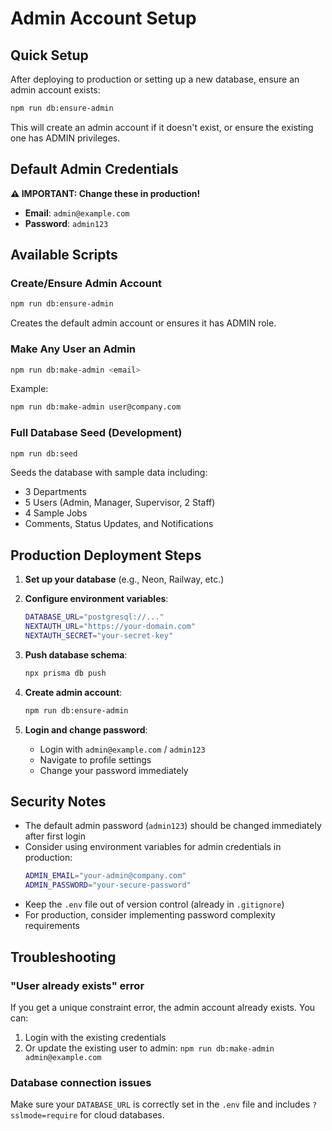 # Admin Account Setup

## Quick Setup

After deploying to production or setting up a new database, ensure an admin account exists:

```bash
npm run db:ensure-admin
```

This will create an admin account if it doesn't exist, or ensure the existing one has ADMIN privileges.

## Default Admin Credentials

**⚠️ IMPORTANT: Change these in production!**

- **Email**: `admin@example.com`
- **Password**: `admin123`

## Available Scripts

### Create/Ensure Admin Account
```bash
npm run db:ensure-admin
```
Creates the default admin account or ensures it has ADMIN role.

### Make Any User an Admin
```bash
npm run db:make-admin <email>
```
Example:
```bash
npm run db:make-admin user@company.com
```

### Full Database Seed (Development)
```bash
npm run db:seed
```
Seeds the database with sample data including:
- 3 Departments
- 5 Users (Admin, Manager, Supervisor, 2 Staff)
- 4 Sample Jobs
- Comments, Status Updates, and Notifications

## Production Deployment Steps

1. **Set up your database** (e.g., Neon, Railway, etc.)

2. **Configure environment variables**:
   ```bash
   DATABASE_URL="postgresql://..."
   NEXTAUTH_URL="https://your-domain.com"
   NEXTAUTH_SECRET="your-secret-key"
   ```

3. **Push database schema**:
   ```bash
   npx prisma db push
   ```

4. **Create admin account**:
   ```bash
   npm run db:ensure-admin
   ```

5. **Login and change password**:
   - Login with `admin@example.com` / `admin123`
   - Navigate to profile settings
   - Change your password immediately

## Security Notes

- The default admin password (`admin123`) should be changed immediately after first login
- Consider using environment variables for admin credentials in production:
  ```bash
  ADMIN_EMAIL="your-admin@company.com"
  ADMIN_PASSWORD="your-secure-password"
  ```
- Keep the `.env` file out of version control (already in `.gitignore`)
- For production, consider implementing password complexity requirements

## Troubleshooting

### "User already exists" error
If you get a unique constraint error, the admin account already exists. You can:
1. Login with the existing credentials
2. Or update the existing user to admin: `npm run db:make-admin admin@example.com`

### Database connection issues
Make sure your `DATABASE_URL` is correctly set in the `.env` file and includes `?sslmode=require` for cloud databases.
